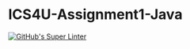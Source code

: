# ICS4U-Assignment1-Java
[![GitHub's Super Linter](https://github.com/Jenoe-Balote/ICS4U-Assignment1-Java/workflows/GitHub's%20Super%20Linter/badge.svg)](https://github.com/Jenoe-Balote/ICS4U-Assignment1-Java/actions)
